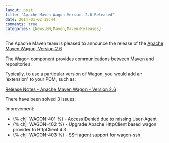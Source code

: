 ```yaml
---
layout: post
title: "Apache Maven Wagon Version 2.6 Released"
date: 2014-01-02 19:44
comments: true
categories: [News,BM,Maven,Maven-Releases]
---
```

The Apache Maven team is pleased to announce the release of the 
[Apache Maven Wagon, Version 2.6](http://maven.apache.org/wagon/)

The Wagon component provides communications between Maven and repositories.

Typically, to use a particular version of Wagon, you would add an
'extension' to your POM, such as:

<!-- more -->

[Release Notes - Apache Maven Wagon - Version 2.6](http://jira.codehaus.org/secure/ReleaseNote.jspa?projectId=10335&version=19578)

There have been solved 3 issues:

Improvement:

 * {% chjl WAGON-401 %} - Access Denied due to missing User-Agent
 * {% chjl WAGON-402 %} - Upgrade Apache HttpClient based wagon provider to HttpClient 4.3
 * {% chjl WAGON-403 %} - SSH agent support for wagon-ssh

